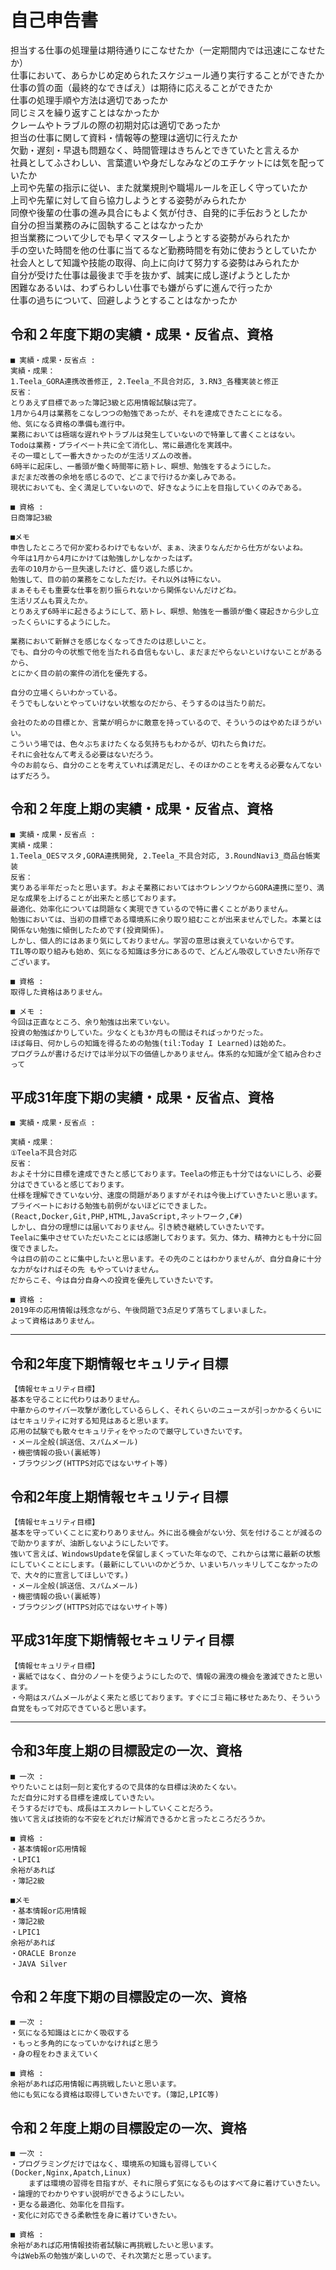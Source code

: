 # 自己申告書


担当する仕事の処理量は期待通りにこなせたか（一定期間内では迅速にこなせたか）		
仕事において、あらかじめ定められたスケジュール通り実行することができたか		
仕事の質の面（最終的なできばえ）は期待に応えることができたか		
仕事の処理手順や方法は適切であったか		
同じミスを繰り返すことはなかったか		
クレームやトラブルの際の初期対応は適切であったか		
担当の仕事に関して資料・情報等の整理は適切に行えたか		
欠勤・遅刻・早退も問題なく、時間管理はきちんとできていたと言えるか		
社員としてふさわしい、言葉遣いや身だしなみなどのエチケットには気を配っていたか		
上司や先輩の指示に従い、また就業規則や職場ルールを正しく守っていたか		
上司や先輩に対して自ら協力しようとする姿勢がみられたか		
同僚や後輩の仕事の進み具合にもよく気が付き、自発的に手伝おうとしたか		
自分の担当業務のみに固執することはなかったか		
担当業務について少しでも早くマスターしようとする姿勢がみられたか		
手の空いた時間を他の仕事に当てるなど勤務時間を有効に使おうとしていたか		
社会人として知識や技能の取得、向上に向けて努力する姿勢はみられたか		
自分が受けた仕事は最後まで手を抜かず、誠実に成し遂げようとしたか		
困難なあるいは、わずらわしい仕事でも嫌がらずに進んで行ったか		
仕事の過ちについて、回避しようとすることはなかったか		

## 令和２年度下期の実績・成果・反省点、資格

``` TXT
■ 実績・成果・反省点 :
実績・成果：
1.Teela_GORA連携改善修正, 2.Teela_不具合対応, 3.RN3_各種実装と修正
反省：
とりあえず目標であった簿記3級と応用情報試験は完了。
1月から4月は業務をこなしつつの勉強であったが、それを達成できたことになる。
他、気になる資格の準備も進行中。
業務においては極端な遅れやトラブルは発生していないので特筆して書くことはない。
Todoは業務・プライベート共に全て消化し、常に最適化を実践中。
その一環として一番大きかったのが生活リズムの改善。
6時半に起床し、一番頭が働く時間帯に筋トレ、瞑想、勉強をするようにした。
まだまだ改善の余地を感じるので、どこまで行けるか楽しみである。
現状においても、全く満足していないので、好きなように上を目指していくのみである。

■ 資格 :
日商簿記3級

■メモ
申告したところで何か変わるわけでもないが、まぁ、決まりなんだから仕方がないよね。
今年は1月から4月にかけては勉強しかしなかったはず。
去年の10月から一旦失速したけど、盛り返した感じか。
勉強して、目の前の業務をこなしただけ。それ以外は特にない。
まぁそもそも重要な仕事を割り振られないから関係ないんだけどね。
生活リズムも買えたか。
とりあえず6時半に起きるようにして、筋トレ、瞑想、勉強を一番頭が働く寝起きから少し立ったくらいにするようにした。

業務において新鮮さを感じなくなってきたのは悲しいこと。
でも、自分の今の状態で他を当たれる自信もないし、まだまだやらないといけないことがあるから、
とにかく目の前の案件の消化を優先する。

自分の立場くらいわかっている。
そうでもしないとやっていけない状態なのだから、そうするのは当たり前だ。

会社のための目標とか、言葉が明らかに敵意を持っているので、そういうのはやめたほうがいい。
こういう場では、色々ぶちまけたくなる気持ちもわかるが、切れたら負けだ。
それに会社なんて考える必要はないだろう。
今のお前なら、自分のことを考えていれば満足だし、そのほかのことを考える必要なんてないはずだろう。
```

## 令和２年度上期の実績・成果・反省点、資格

``` TXT
■ 実績・成果・反省点 :
実績・成果：
1.Teela_OESマスタ,GORA連携開発, 2.Teela_不具合対応, 3.RoundNavi3_商品台帳実装  
反省：
実りある半年だったと思います。およそ業務においてはホウレンソウからGORA連携に至り、満足な成果を上げることが出来たと感じております。
最適化、効率化については問題なく実現できているので特に書くことがありません。
勉強においては、当初の目標である環境系に余り取り組むことが出来ませんでした。本業とは関係ない勉強に傾倒したためです(投資関係)。
しかし、個人的にはあまり気にしておりません。学習の意思は衰えていないからです。
TIL等の取り組みも始め、気になる知識は多分にあるので、どんどん吸収していきたい所存でございます。

■ 資格 :
取得した資格はありません。

■ メモ :
今回は正直なところ、余り勉強は出来ていない。
投資の勉強ばかりしていた。少なくとも3か月もの間はそればっかりだった。
ほぼ毎日、何かしらの知識を得るための勉強(til:Today I Learned)は始めた。
プログラムが書けるだけでは半分以下の価値しかありません。体系的な知識が全て組み合わさって
```

## 平成31年度下期の実績・成果・反省点、資格

``` TXT
■ 実績・成果・反省点 :

実績・成果：
①Teela不具合対応
反省：
およそ十分に目標を達成できたと感じております。Teelaの修正も十分ではないにしろ、必要分はできていると感じております。
仕様を理解できていない分、速度の問題がありますがそれは今後上げていきたいと思います。
プライベートにおける勉強も前例がないほどにできました。(React,Docker,Git,PHP,HTML,JavaScript,ネットワーク,C#)
しかし、自分の理想には届いておりません。引き続き継続していきたいです。
Teelaに集中させていただいたことには感謝しております。気力、体力、精神力とも十分に回復できました。
今は目の前のことに集中したいと思います。その先のことはわかりませんが、自分自身に十分な力がなければその先 もやっていけません。
だからこそ、今は自分自身への投資を優先していきたいです。

■ 資格 :
2019年の応用情報は残念ながら、午後問題で3点足りず落ちてしまいました。
よって資格はありません。
```

---

## 令和2年度下期情報セキュリティ目標

``` TXT
【情報セキュリティ目標】
基本を守ることに代わりはありません。
中華からのサイバー攻撃が激化しているらしく、それくらいのニュースが引っかかるくらいにはセキュリティに対する知見はあると思います。
応用の試験でも散々セキュリティをやったので厳守していきたいです。
・メール全般(誤送信、スパムメール)
・機密情報の扱い(裏紙等)
・ブラウジング(HTTPS対応ではないサイト等)
```

## 令和2年度上期情報セキュリティ目標

``` TXT
【情報セキュリティ目標】
基本を守っていくことに変わりありません。外に出る機会がない分、気を付けることが減るので助かりますが、油断しないようにしたいです。
強いて言えば、WindowsUpdateを保留しまくっていた年なので、これからは常に最新の状態にしていくことにします。(最新にしていいのかどうか、いまいちハッキリしてこなかったので、大々的に宣言してほしいです。)
・メール全般(誤送信、スパムメール)
・機密情報の扱い(裏紙等)
・ブラウジング(HTTPS対応ではないサイト等)
```

## 平成31年度下期情報セキュリティ目標

``` TXT
【情報セキュリティ目標】
・裏紙ではなく、自分のノートを使うようにしたので、情報の漏洩の機会を激減できたと思います。
・今期はスパムメールがよく来たと感じております。すぐにゴミ箱に移せたあたり、そういう自覚をもって対応できていると思います。
```

---

## 令和3年度上期の目標設定の一次、資格

``` TXT
■ 一次 :
やりたいことは刻一刻と変化するので具体的な目標は決めたくない。
ただ自分に対する目標を達成していきたい。
そうするだけでも、成長はエスカレートしていくことだろう。
強いて言えば技術的な不安をどれだけ解消できるかと言ったところだろうか。

■ 資格 :
・基本情報or応用情報
・LPIC1
余裕があれば
・簿記2級

■メモ
・基本情報or応用情報
・簿記2級
・LPIC1
余裕があれば
・ORACLE Bronze
・JAVA Silver
```

## 令和２年度下期の目標設定の一次、資格

``` TXT
■ 一次 :
・気になる知識はとにかく吸収する
・もっと多角的になっていかなければと思う
・身の程をわきまえていく

■ 資格 :
余裕があれば応用情報に再挑戦したいと思います。
他にも気になる資格は取得していきたいです。(簿記,LPIC等)
```

## 令和２年度上期の目標設定の一次、資格

``` TXT
■ 一次 :
・プログラミングだけではなく、環境系の知識も習得していく(Docker,Nginx,Apatch,Linux)
    まずは環境の習得を目指すが、それに限らず気になるものはすべて身に着けていきたい。
・論理的でわかりやすい説明ができるようにしたい。
・更なる最適化、効率化を目指す。
・変化に対応できる柔軟性を身に着けていきたい。

■ 資格 :
余裕があれば応用情報技術者試験に再挑戦したいと思います。
今はWeb系の勉強が楽しいので、それ次第だと思っています。
```
